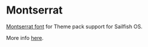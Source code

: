 # Montserrat

[Montserrat font](https://fonts.google.com/specimen/Montserrat) for Theme pack support for Sailfish OS.

More info [here](https://uithemer.github.io/themepacksupport-sailfishos/docs/getstarted.html).

